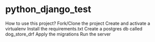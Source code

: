 # python_django_test

How to use this project?
Fork/Clone the project
Create and activate a virtualenv
Install the requirements.txt
Create a postgres db called dog_store_drf
Apply the migrations
Run the server
